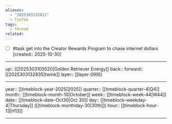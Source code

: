 ```yaml
---
aliases:
  - "2025303132811"
  - TikTok
tags:
  - thread
related:
---
```


- [ ] #task get into the Creator Rewards Program to chase internet dollars  [created:: 2025-10-30]

***

up:: [[2025303105520|Golden Retriever Energy]]
back:: 
forward:: [[2025303132835|twink]]
layer:: [[layer-099]]

***

year:: [[timeblock-year-2025|2025]]
quarter:: [[timeblock-quarter-4|Q4]]
month:: [[timeblock-month-10|October]]
week:: [[timeblock-week-44|W44]]
date:: [[timeblock-date-Oct30|Oct 30]]
day:: [[timeblock-weekday-4|Thursday]] ([[timeblock-monthday-30|30th]])
hour:: [[timeblock-hour-13|H13]]

***
